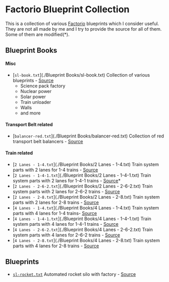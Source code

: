 # Factorio Blueprint Collection

This is a collection of various [Factorio](https://www.factorio.com/) blueprints which I consider useful. They are not all made by me and I try to provide the source for all of them. Some of them are modified(\*).

## Blueprint Books

#### Misc

- [`sl-book.txt`](./Blueprint Books/sl-book.txt) Collection of various blueprints - [Source](https://forums.factorio.com/viewtopic.php?f=8&t=46260)
  - Science pack factory
  - Nuclear power
  - Solar power
  - Train unloader
  - Walls
  - and more

#### Transport Belt related

- [`balancer-red.txt`](./Blueprint Books/balancer-red.txt) Collection of red transport belt balancers - [Source](https://factorioprints.com/view/-KjJQnJQuP2ouhn9JNQv)

#### Train related

- [`2 Lanes - 1-4.txt`](./Blueprint Books/2 Lanes - 1-4.txt) Train system parts with 2 lanes for 1-4 trains - [Source](https://forums.factorio.com/viewtopic.php?f=194&t=31575#p260487)
- [`2 Lanes - 1-4-1.txt`](./Blueprint Books/2 Lanes - 1-4-1.txt) Train system parts with 2 lanes for 1-4-1 trains - [Source](https://forums.factorio.com/viewtopic.php?f=194&t=31575#p260487)*
- [`2 Lanes - 2-6-2.txt`](./Blueprint Books/2 Lanes - 2-6-2.txt) Train system parts with 2 lanes for 2-6-2 trains - [Source](https://forums.factorio.com/viewtopic.php?f=194&t=31575#p260487)
- [`2 Lanes - 2-8.txt`](./Blueprint Books/2 Lanes - 2-8.txt) Train system parts with 2 lanes for 2-8 trains - [Source](https://forums.factorio.com/viewtopic.php?f=194&t=31575#p260487)
- [`4 Lanes - 1-4.txt`](./Blueprint Books/4 Lanes - 1-4.txt) Train system parts with 4 lanes for 1-4 trains- [Source](https://forums.factorio.com/viewtopic.php?f=194&t=31575&start=20#p260488)
- [`4 Lanes - 1-4-1.txt`](./Blueprint Books/4 Lanes - 1-4-1.txt) Train system parts with 4 lanes for 1-4-1 trains - [Source](https://forums.factorio.com/viewtopic.php?f=194&t=31575&start=20#p260488)
- [`4 Lanes - 2-6-2.txt`](./Blueprint Books/4 Lanes - 2-6-2.txt) Train system parts with 4 lanes for 2-6-2 trains - [Source](https://forums.factorio.com/viewtopic.php?f=194&t=31575&start=20#p260488)
- [`4 Lanes - 2-8.txt`](./Blueprint Books/4 Lanes - 2-8.txt) Train system parts with 4 lanes for 2-8 trains - [Source](https://forums.factorio.com/viewtopic.php?f=194&t=31575&start=20#p260488)

## Blueprints

- [`sl-rocket.txt`](./Blueprints/sl-rocket.txt) Automated rocket silo with factory - [Source](https://forums.factorio.com/memberlist.php?mode=viewprofile&u=11575)
